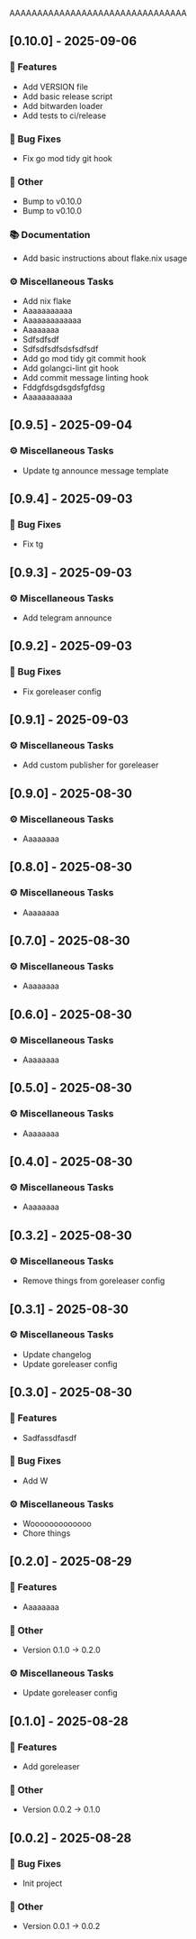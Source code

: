 AAAAAAAAAAAAAAAAAAAAAAAAAAAAAAAA
## [0.10.0] - 2025-09-06

### 🚀 Features

- Add VERSION file
- Add basic release script
- Add bitwarden loader
- Add tests to ci/release

### 🐛 Bug Fixes

- Fix go mod tidy git hook

### 💼 Other

- Bump to v0.10.0
- Bump to v0.10.0

### 📚 Documentation

- Add basic instructions about flake.nix usage

### ⚙️ Miscellaneous Tasks

- Add nix flake
- Aaaaaaaaaaa
- Aaaaaaaaaaaaa
- Aaaaaaaa
- Sdfsdfsdf
- Sdfsdfsdfsdsfsdfsdf
- Add go mod tidy git commit hook
- Add golangci-lint git hook
- Add commit message linting hook
- Fddgfdsgdsgdsfgfdsg
- Aaaaaaaaaaa
## [0.9.5] - 2025-09-04

### ⚙️ Miscellaneous Tasks

- Update tg announce message template
## [0.9.4] - 2025-09-03

### 🐛 Bug Fixes

- Fix tg
## [0.9.3] - 2025-09-03

### ⚙️ Miscellaneous Tasks

- Add telegram announce
## [0.9.2] - 2025-09-03

### 🐛 Bug Fixes

- Fix goreleaser config
## [0.9.1] - 2025-09-03

### ⚙️ Miscellaneous Tasks

- Add custom publisher for goreleaser
## [0.9.0] - 2025-08-30

### ⚙️ Miscellaneous Tasks

- Aaaaaaaa
## [0.8.0] - 2025-08-30

### ⚙️ Miscellaneous Tasks

- Aaaaaaaa
## [0.7.0] - 2025-08-30

### ⚙️ Miscellaneous Tasks

- Aaaaaaaa
## [0.6.0] - 2025-08-30

### ⚙️ Miscellaneous Tasks

- Aaaaaaaa
## [0.5.0] - 2025-08-30

### ⚙️ Miscellaneous Tasks

- Aaaaaaaa
## [0.4.0] - 2025-08-30

### ⚙️ Miscellaneous Tasks

- Aaaaaaaa
## [0.3.2] - 2025-08-30

### ⚙️ Miscellaneous Tasks

- Remove things from goreleaser config
## [0.3.1] - 2025-08-30

### ⚙️ Miscellaneous Tasks

- Update changelog
- Update goreleaser config
## [0.3.0] - 2025-08-30

### 🚀 Features

- Sadfassdfasdf

### 🐛 Bug Fixes

- Add W

### ⚙️ Miscellaneous Tasks

- Wooooooooooooo
- Chore things
## [0.2.0] - 2025-08-29

### 🚀 Features

- Aaaaaaaa

### 💼 Other

- Version 0.1.0 → 0.2.0

### ⚙️ Miscellaneous Tasks

- Update goreleaser config
## [0.1.0] - 2025-08-28

### 🚀 Features

- Add goreleaser

### 💼 Other

- Version 0.0.2 → 0.1.0
## [0.0.2] - 2025-08-28

### 🐛 Bug Fixes

- Init project

### 💼 Other

- Version 0.0.1 → 0.0.2
